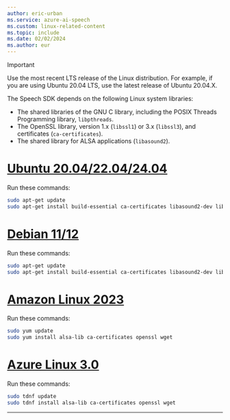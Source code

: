 ```yaml
---
author: eric-urban
ms.service: azure-ai-speech
ms.custom: linux-related-content
ms.topic: include
ms.date: 02/02/2024
ms.author: eur
---
```


> [!IMPORTANT]
> Use the most recent LTS release of the Linux distribution. For example, if you are using Ubuntu 20.04 LTS, use the latest release of Ubuntu 20.04.X.

The Speech SDK depends on the following Linux system libraries:

- The shared libraries of the GNU C library, including the POSIX Threads Programming library, `libpthreads`.
- The OpenSSL library, version 1.x (`libssl1`) or 3.x (`libssl3`), and certificates (`ca-certificates`).
- The shared library for ALSA applications (`libasound2`).

# [Ubuntu 20.04/22.04/24.04](#tab/ubuntu)

Run these commands:

```Bash
sudo apt-get update
sudo apt-get install build-essential ca-certificates libasound2-dev libssl-dev wget
```

# [Debian 11/12](#tab/debian)

Run these commands:

```Bash
sudo apt-get update
sudo apt-get install build-essential ca-certificates libasound2-dev libssl-dev wget
```

# [Amazon Linux 2023](#tab/amazon)


Run these commands:

```Bash
sudo yum update
sudo yum install alsa-lib ca-certificates openssl wget
```

# [Azure Linux 3.0](#tab/azure)

Run these commands:

```Bash
sudo tdnf update
sudo tdnf install alsa-lib ca-certificates openssl wget
```

---
